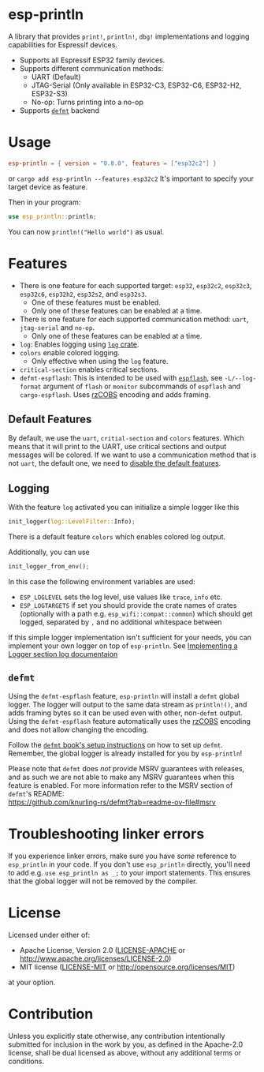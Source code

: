 # esp-println

A library that provides `print!`, `println!`, `dbg!` implementations and
logging capabilities for Espressif devices.

- Supports all Espressif ESP32 family devices.
- Supports different communication methods:
  - UART (Default)
  - JTAG-Serial (Only available in ESP32-C3, ESP32-C6, ESP32-H2, ESP32-S3)
  - No-op: Turns printing into a no-op
- Supports [`defmt`] backend

# Usage

```toml
esp-println = { version = "0.8.0", features = ["esp32c2"] }
```

or `cargo add esp-println --features esp32c2`
It's important to specify your target device as feature.

Then in your program:

```rust
use esp_println::println;
```

You can now `println!("Hello world")` as usual.

# Features

- There is one feature for each supported target: `esp32`, `esp32c2`,
  `esp32c3`, `esp32c6`, `esp32h2`, `esp32s2`, and `esp32s3`.
  - One of these features must be enabled.
  - Only one of these features can be enabled at a time.
- There is one feature for each supported communication method: `uart`, `jtag-serial` and `no-op`.
  - Only one of these features can be enabled at a time.
- `log`: Enables logging using [`log` crate].
- `colors` enable colored logging.
  - Only effective when using the `log` feature.
- `critical-section` enables critical sections.
- `defmt-espflash`: This is intended to be used with [`espflash`], see `-L/--log-format` argument
  of `flash` or `monitor` subcommands of `espflash` and `cargo-espflash`. Uses [rzCOBS] encoding
  and adds framing.

## Default Features

By default, we use the `uart`, `critial-section` and `colors` features.
Which means that it will print to the UART, use critical sections and output
messages will be colored.
If we want to use a communication method that is not `uart`, the default
one, we need to [disable the default features].

## Logging

With the feature `log` activated you can initialize a simple logger like this

```rust
init_logger(log::LevelFilter::Info);
```

There is a default feature `colors` which enables colored log output.

Additionally, you can use

```rust
init_logger_from_env();
```

In this case the following environment variables are used:

- `ESP_LOGLEVEL` sets the log level, use values like `trace`, `info` etc.
- `ESP_LOGTARGETS` if set you should provide the crate names of crates (optionally with a path e.g. `esp_wifi::compat::common`) which should get logged, separated by `,` and no additional whitespace between

If this simple logger implementation isn't sufficient for your needs, you can implement your own logger on top of `esp-println`. See [Implementing a Logger section log documentaion]

## `defmt`

Using the `defmt-espflash` feature, `esp-println` will install a `defmt` global logger. The logger will
output to the same data stream as `println!()`, and adds framing bytes so it can be used even with
other, non-`defmt` output. Using the `defmt-espflash` feature automatically uses the [rzCOBS] encoding and does
not allow changing the encoding.

Follow the [`defmt` book's setup instructions] on how to
set up `defmt`. Remember, the global logger is already installed for you by `esp-println`!

Please note that `defmt` does _not_ provide MSRV guarantees with releases, and as such we are not able to make any MSRV guarantees when this feature is enabled. For more information refer to the MSRV section of `defmt`'s README:  
https://github.com/knurling-rs/defmt?tab=readme-ov-file#msrv

[`defmt`]: https://github.com/knurling-rs/defmt
[`log` crate]: https://github.com/rust-lang/log
[rzCOBS]: https://github.com/Dirbaio/rzcobs
[`espflash`]: https://github.com/esp-rs/espflash
[disable the default features]: https://doc.rust-lang.org/cargo/reference/features.html#the-default-feature
[Implementing a Logger section log documentaion]: https://docs.rs/log/0.4.17/log/#implementing-a-logger
[`defmt` book's setup instructions]: https://defmt.ferrous-systems.com/setup

# Troubleshooting linker errors

If you experience linker errors, make sure you have _some_ reference to `esp_println` in your code.
If you don't use `esp_println` directly, you'll need to add e.g. `use esp_println as _;` to your
import statements. This ensures that the global logger will not be removed by the compiler.

# License

Licensed under either of:

- Apache License, Version 2.0 ([LICENSE-APACHE](../LICENSE-APACHE) or http://www.apache.org/licenses/LICENSE-2.0)
- MIT license ([LICENSE-MIT](../LICENSE-MIT) or http://opensource.org/licenses/MIT)

at your option.

# Contribution

Unless you explicitly state otherwise, any contribution intentionally submitted for inclusion in
the work by you, as defined in the Apache-2.0 license, shall be dual licensed as above, without
any additional terms or conditions.
